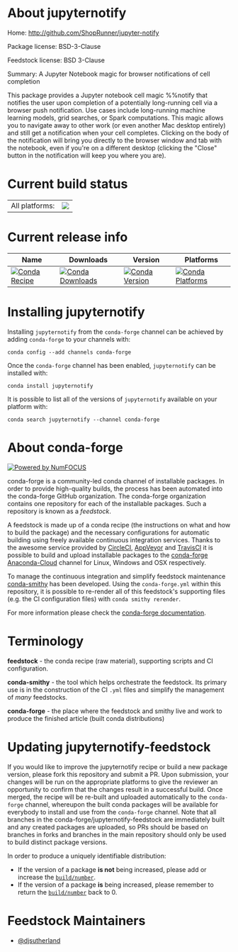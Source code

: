 About jupyternotify
===================

Home: http://github.com/ShopRunner/jupyter-notify

Package license: BSD-3-Clause

Feedstock license: BSD 3-Clause

Summary: A Jupyter Notebook magic for browser notifications of cell completion

This package provides a Jupyter notebook cell magic %%notify that notifies
the user upon completion of a potentially long-running cell via a browser
push notification. Use cases include long-running machine learning models,
grid searches, or Spark computations. This magic allows you to navigate
away to other work (or even another Mac desktop entirely) and still get a
notification when your cell completes. Clicking on the body of the
notification will bring you directly to the browser window and tab with
the notebook, even if you're on a different desktop (clicking the "Close"
button in the notification will keep you where you are).


Current build status
====================


<table><tr><td>All platforms:</td>
    <td>
      <a href="https://dev.azure.com/conda-forge/feedstock-builds/_build/latest?definitionId=3055&branchName=master">
        <img src="https://dev.azure.com/conda-forge/feedstock-builds/_apis/build/status/jupyternotify-feedstock?branchName=master">
      </a>
    </td>
  </tr>
</table>

Current release info
====================

| Name | Downloads | Version | Platforms |
| --- | --- | --- | --- |
| [![Conda Recipe](https://img.shields.io/badge/recipe-jupyternotify-green.svg)](https://anaconda.org/conda-forge/jupyternotify) | [![Conda Downloads](https://img.shields.io/conda/dn/conda-forge/jupyternotify.svg)](https://anaconda.org/conda-forge/jupyternotify) | [![Conda Version](https://img.shields.io/conda/vn/conda-forge/jupyternotify.svg)](https://anaconda.org/conda-forge/jupyternotify) | [![Conda Platforms](https://img.shields.io/conda/pn/conda-forge/jupyternotify.svg)](https://anaconda.org/conda-forge/jupyternotify) |

Installing jupyternotify
========================

Installing `jupyternotify` from the `conda-forge` channel can be achieved by adding `conda-forge` to your channels with:

```
conda config --add channels conda-forge
```

Once the `conda-forge` channel has been enabled, `jupyternotify` can be installed with:

```
conda install jupyternotify
```

It is possible to list all of the versions of `jupyternotify` available on your platform with:

```
conda search jupyternotify --channel conda-forge
```


About conda-forge
=================

[![Powered by NumFOCUS](https://img.shields.io/badge/powered%20by-NumFOCUS-orange.svg?style=flat&colorA=E1523D&colorB=007D8A)](http://numfocus.org)

conda-forge is a community-led conda channel of installable packages.
In order to provide high-quality builds, the process has been automated into the
conda-forge GitHub organization. The conda-forge organization contains one repository
for each of the installable packages. Such a repository is known as a *feedstock*.

A feedstock is made up of a conda recipe (the instructions on what and how to build
the package) and the necessary configurations for automatic building using freely
available continuous integration services. Thanks to the awesome service provided by
[CircleCI](https://circleci.com/), [AppVeyor](https://www.appveyor.com/)
and [TravisCI](https://travis-ci.com/) it is possible to build and upload installable
packages to the [conda-forge](https://anaconda.org/conda-forge)
[Anaconda-Cloud](https://anaconda.org/) channel for Linux, Windows and OSX respectively.

To manage the continuous integration and simplify feedstock maintenance
[conda-smithy](https://github.com/conda-forge/conda-smithy) has been developed.
Using the ``conda-forge.yml`` within this repository, it is possible to re-render all of
this feedstock's supporting files (e.g. the CI configuration files) with ``conda smithy rerender``.

For more information please check the [conda-forge documentation](https://conda-forge.org/docs/).

Terminology
===========

**feedstock** - the conda recipe (raw material), supporting scripts and CI configuration.

**conda-smithy** - the tool which helps orchestrate the feedstock.
                   Its primary use is in the construction of the CI ``.yml`` files
                   and simplify the management of *many* feedstocks.

**conda-forge** - the place where the feedstock and smithy live and work to
                  produce the finished article (built conda distributions)


Updating jupyternotify-feedstock
================================

If you would like to improve the jupyternotify recipe or build a new
package version, please fork this repository and submit a PR. Upon submission,
your changes will be run on the appropriate platforms to give the reviewer an
opportunity to confirm that the changes result in a successful build. Once
merged, the recipe will be re-built and uploaded automatically to the
`conda-forge` channel, whereupon the built conda packages will be available for
everybody to install and use from the `conda-forge` channel.
Note that all branches in the conda-forge/jupyternotify-feedstock are
immediately built and any created packages are uploaded, so PRs should be based
on branches in forks and branches in the main repository should only be used to
build distinct package versions.

In order to produce a uniquely identifiable distribution:
 * If the version of a package **is not** being increased, please add or increase
   the [``build/number``](https://conda.io/docs/user-guide/tasks/build-packages/define-metadata.html#build-number-and-string).
 * If the version of a package **is** being increased, please remember to return
   the [``build/number``](https://conda.io/docs/user-guide/tasks/build-packages/define-metadata.html#build-number-and-string)
   back to 0.

Feedstock Maintainers
=====================

* [@djsutherland](https://github.com/djsutherland/)

